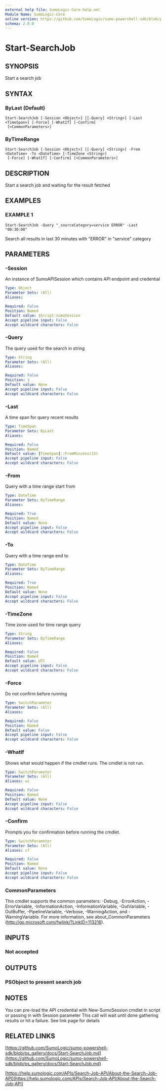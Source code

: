 ```yaml
---
external help file: SumoLogic-Core-help.xml
Module Name: SumoLogic-Core
online version: https://github.com/SumoLogic/sumo-powershell-sdk/blob/ps_gallery/docs/Start-SearchJob.md
schema: 2.0.0
---
```


# Start-SearchJob

## SYNOPSIS
Start a search job

## SYNTAX

### ByLast (Default)
```
Start-SearchJob [-Session <Object>] [[-Query] <String>] [-Last <TimeSpan>] [-Force] [-WhatIf] [-Confirm]
 [<CommonParameters>]
```

### ByTimeRange
```
Start-SearchJob [-Session <Object>] [[-Query] <String>] -From <DateTime> -To <DateTime> [-TimeZone <String>]
 [-Force] [-WhatIf] [-Confirm] [<CommonParameters>]
```

## DESCRIPTION
Start a search job and waiting for the result fetched

## EXAMPLES

### EXAMPLE 1
```
Start-SearchJob -Query "_sourceCategory=service ERROR" -Last "00:30:00"
```

Search all results in last 30 minutes with "ERROR" in "service" category

## PARAMETERS

### -Session
An instance of SumoAPISession which contains API endpoint and credential

```yaml
Type: Object
Parameter Sets: (All)
Aliases:

Required: False
Position: Named
Default value: $Script:sumoSession
Accept pipeline input: False
Accept wildcard characters: False
```

### -Query
The query used for the search in string

```yaml
Type: String
Parameter Sets: (All)
Aliases:

Required: False
Position: 1
Default value: None
Accept pipeline input: False
Accept wildcard characters: False
```

### -Last
A time span for query recent results

```yaml
Type: TimeSpan
Parameter Sets: ByLast
Aliases:

Required: False
Position: Named
Default value: [TimeSpan]::FromMinutes(15)
Accept pipeline input: False
Accept wildcard characters: False
```

### -From
Query with a time range start from

```yaml
Type: DateTime
Parameter Sets: ByTimeRange
Aliases:

Required: True
Position: Named
Default value: None
Accept pipeline input: False
Accept wildcard characters: False
```

### -To
Query with a time range end to

```yaml
Type: DateTime
Parameter Sets: ByTimeRange
Aliases:

Required: True
Position: Named
Default value: None
Accept pipeline input: False
Accept wildcard characters: False
```

### -TimeZone
Time zone used for time range query

```yaml
Type: String
Parameter Sets: ByTimeRange
Aliases:

Required: False
Position: Named
Default value: UTC
Accept pipeline input: False
Accept wildcard characters: False
```

### -Force
Do not confirm before running

```yaml
Type: SwitchParameter
Parameter Sets: (All)
Aliases:

Required: False
Position: Named
Default value: False
Accept pipeline input: False
Accept wildcard characters: False
```

### -WhatIf
Shows what would happen if the cmdlet runs.
The cmdlet is not run.

```yaml
Type: SwitchParameter
Parameter Sets: (All)
Aliases: wi

Required: False
Position: Named
Default value: None
Accept pipeline input: False
Accept wildcard characters: False
```

### -Confirm
Prompts you for confirmation before running the cmdlet.

```yaml
Type: SwitchParameter
Parameter Sets: (All)
Aliases: cf

Required: False
Position: Named
Default value: None
Accept pipeline input: False
Accept wildcard characters: False
```

### CommonParameters
This cmdlet supports the common parameters: -Debug, -ErrorAction, -ErrorVariable, -InformationAction, -InformationVariable, -OutVariable, -OutBuffer, -PipelineVariable, -Verbose, -WarningAction, and -WarningVariable.
For more information, see about_CommonParameters (http://go.microsoft.com/fwlink/?LinkID=113216).

## INPUTS

### Not accepted

## OUTPUTS

### PSObject to present search job

## NOTES
You can pre-load the API credential with New-SumoSession cmdlet in script or passing in with Session parameter
This call will wait until done gathering results or hit a failure.
See link page for details

## RELATED LINKS

[https://github.com/SumoLogic/sumo-powershell-sdk/blob/ps_gallery/docs/Start-SearchJob.md](https://github.com/SumoLogic/sumo-powershell-sdk/blob/ps_gallery/docs/Start-SearchJob.md)

[https://help.sumologic.com/APIs/Search-Job-API/About-the-Search-Job-API](https://help.sumologic.com/APIs/Search-Job-API/About-the-Search-Job-API)

